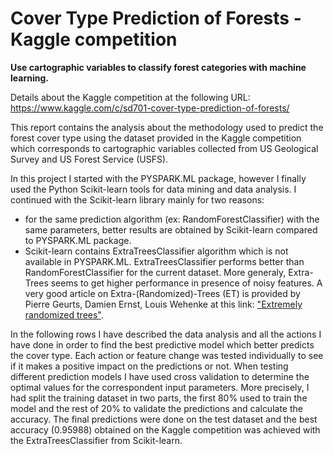 # Cover Type Prediction of Forests - Kaggle competition

**Use cartographic variables to classify forest categories with machine learning.** 

Details about the Kaggle competition at the following URL: <br>https://www.kaggle.com/c/sd701-cover-type-prediction-of-forests/

This report contains the analysis about the methodology used to predict the forest cover type using the dataset provided in the Kaggle competition which corresponds to cartographic variables collected from US Geological Survey and US Forest Service (USFS).

In this project I started with the PYSPARK.ML package, however I finally used the Python Scikit-learn tools for data mining and data analysis. I continued with the Scikit-learn library mainly for two reasons:

- for the same prediction algorithm (ex: RandomForestClassifier) with the same parameters, better results are obtained by Scikit-learn compared to PYSPARK.ML package.
- Scikit-learn contains ExtraTreesClassifier algorithm which is not available in PYSPARK.ML. ExtraTreesClassifier performs better than RandomForestClassifier for the current dataset. More generaly, Extra-Trees seems to get higher performance in presence of noisy features. A very good article on Extra-(Randomized)-Trees (ET) is provided by Pierre Geurts, Damien Ernst, Louis Wehenke at this link: ["Extremely randomized trees"](https://orbi.uliege.be/bitstream/2268/9357/1/geurts-mlj-advance.pdf).

In the following rows I have described the data analysis and all the actions I have done in order to find the best predictive model which better predicts the cover type. Each action or feature change was tested individually to see if it makes a positive impact on the predictions or not. When testing different prediction models I have used cross validation to determine the optimal values for the correspondent input parameters. More precisely, I had split the training dataset in two parts, the first 80% used to train the model and the rest of 20% to validate the predictions and calculate the accuracy. The final predictions were done on the test dataset and the best accuracy (0.95988) obtained on the Kaggle competition was achieved with the ExtraTreesClassifier from Scikit-learn.

